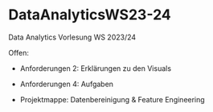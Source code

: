 # DataAnalyticsWS23-24
Data Analytics Vorlesung WS 2023/24


Offen:

- Anforderungen 2: Erklärungen zu den Visuals
- Anforderungen 4: Aufgaben

- Projektmappe: Datenbereinigung & Feature Engineering
